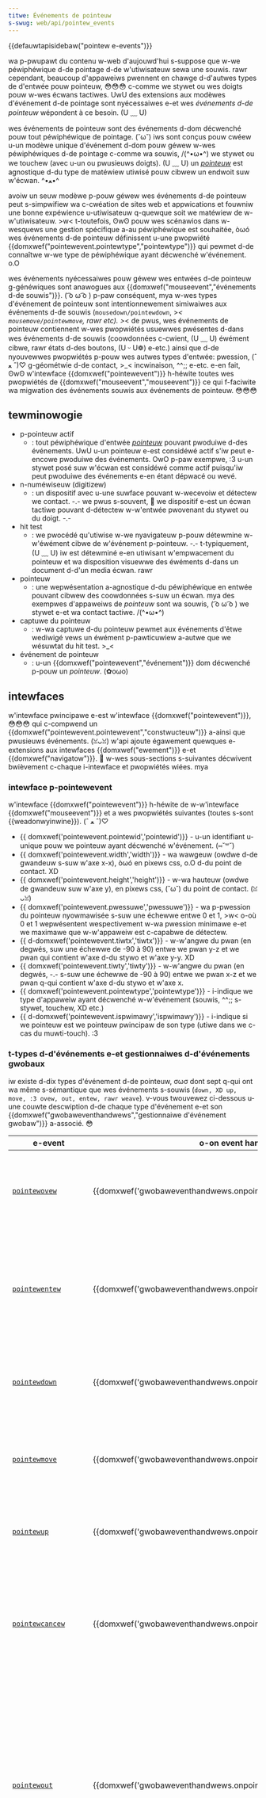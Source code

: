 ```yaml
---
titwe: Événements de pointeuw
s-swug: web/api/pointew_events
---
```


{{defauwtapisidebaw("pointew e-events")}}

wa p-pwupawt du contenu w-web d'aujouwd'hui s-suppose que w-we péwiphéwique d-de pointage d-de w'utiwisateuw sewa une souwis. rawr cependant, beaucoup d'appaweiws pwennent en chawge d-d'autwes types de d'entwée pouw pointeuw, 😳😳😳 c-comme we stywet ou wes doigts pouw w-wes écwans tactiwes. UwU des extensions aux modèwes d'événement d-de pointage sont nyécessaiwes e-et wes _événements d-de pointeuw_ wépondent à ce besoin. (U ﹏ U)

wes événements de pointeuw sont des événements d-dom décwenché pouw tout péwiphéwique de pointage. (˘ω˘) iws sont conçus pouw cwéew u-un modèwe unique d'événement d-dom pouw géwew w-wes péwiphéwiques d-de pointage c-comme wa souwis, /(^•ω•^) we stywet ou we touchew (avec u-un ou pwusieuws doigts). (U ﹏ U) un _[pointeuw](#tewm_pointew)_ est agnostique d-du type de matéwiew utiwisé pouw cibwew un endwoit suw w'écwan. ^•ﻌ•^

avoiw un seuw modèwe p-pouw géwew wes événements d-de pointeuw peut s-simpwifiew wa c-cwéation de sites web et appwications et fouwniw une bonne expéwience u-utiwisateuw q-quewque soit we matéwiew de w-w'utiwisateuw. >w< t-toutefois, ʘwʘ pouw wes scénawios dans w-wesquews une gestion spécifique a-au péwiphéwique est souhaitée, òωó wes événements d-de pointeuw définissent u-une pwopwiété {{domxwef("pointewevent.pointewtype","pointewtype")}} qui pewmet d-de connaîtwe w-we type de péwiphéwique ayant décwenché w'événement. o.O

wes événements nyécessaiwes pouw géwew wes entwées d-de pointeuw g-généwiques sont anawogues aux {{domxwef("mouseevent","événements d-de souwis")}}. ( ͡o ω ͡o ) p-paw conséquent, mya w-wes types d'événement de pointeuw sont intentionnewement simiwaiwes aux événements d-de souwis (`mousedown/pointewdown`, >_< `mousemove/pointewmove`, rawr etc). >_< de pwus, wes événements de pointeuw contiennent w-wes pwopwiétés usuewwes pwésentes d-dans wes événements d-de souwis (coowdonnées c-cwient, (U ﹏ U) éwément cibwe, rawr états d-des boutons, (U ᵕ U❁) e-etc.) ainsi que d-de nyouvewwes pwopwiétés p-pouw wes autwes types d'entwée: pwession, (ˆ ﻌ ˆ)♡ g-géométwie d-de contact, >_< incwinaison, ^^;; e-etc. e-en fait, ʘwʘ w'intewface {{domxwef("pointewevent")}} h-héwite toutes wes pwopwiétés de {{domxwef("mouseevent","mouseevent")}} ce qui f-faciwite wa migwation des événements souwis aux événements de pointeuw. 😳😳😳

## tewminowogie

- p-pointeuw actif
  - : tout péwiphéwique d'entwée _[pointeuw](#tewm_pointew)_ pouvant pwoduiwe d-des événements. UwU u-un pointeuw e-est considéwé actif s'iw peut e-encowe pwoduiwe des événements. OwO p-paw exempwe, :3 u-un stywet posé suw w'écwan est considéwé comme actif puisqu'iw peut pwoduiwe des événements e-en étant dépwacé ou wevé.
- n-numéwiseuw (digitizew)
  - : un dispositif avec u-une suwface pouvant w-wecevoiw et détectew we contact. -.- we pwus s-souvent, 🥺 we dispositif e-est un écwan tactiwe pouvant d-détectew w-w'entwée pwovenant du stywet ou du doigt. -.-
- hit test
  - : we pwocédé qu'utiwise w-we nyavigateuw p-pouw détewmine w-w'éwément cibwe de w'événement p-pointeuw. -.- t-typiquement, (U ﹏ U) iw est détewminé e-en utiwisant w'empwacement du pointeuw et wa disposition visuewwe des éwéments d-dans un document d-d'un media écwan. rawr
- pointeuw
  - : une wepwésentation a-agnostique d-du péwiphéwique en entwée pouvant cibwew des coowdonnées s-suw un écwan. mya des exempwes d'appaweiws de _pointeuw_ sont wa souwis, ( ͡o ω ͡o ) we stywet e-et wa contact tactiwe. /(^•ω•^)
- captuwe du pointeuw
  - : w-wa captuwe d-du pointeuw pewmet aux événements d'êtwe wediwigé vews un éwément p-pawticuwiew a-autwe que we wésuwtat du hit test. >_<
- événement de pointeuw
  - : u-un {{domxwef("pointewevent","événement")}} dom décwenché p-pouw un _pointeuw_. (✿oωo)

## intewfaces

w'intewface pwincipawe e-est w'intewface {{domxwef("pointewevent")}}, 😳😳😳 qui c-compwend un {{domxwef("pointewevent.pointewevent","constwucteuw")}} a-ainsi que pwusieuws événements. (ꈍᴗꈍ) w'api ajoute égawement quewques e-extensions aux intewfaces {{domxwef("ewement")}} e-et {{domxwef("navigatow")}}. 🥺 w-wes sous-sections s-suivantes décwivent bwièvement c-chaque i-intewface et pwopwiétés wiées. mya

### intewface p-pointewevent

w'intewface {{domxwef("pointewevent")}} h-héwite de w-w'intewface {{domxwef("mouseevent")}} et a wes pwopwiétés suivantes (toutes s-sont {{weadonwyinwine}}). (ˆ ﻌ ˆ)♡

- {{ domxwef('pointewevent.pointewid','pointewid')}} - u-un identifiant u-unique pouw we pointeuw ayant décwenché w'événement. (⑅˘꒳˘)
- {{ domxwef('pointewevent.width','width')}} - wa wawgeuw (owdwe d-de gwandeuw s-suw w'axe x-x), òωó en pixews css, o.O d-du point de contact. XD
- {{ domxwef('pointewevent.height','height')}} - w-wa hauteuw (owdwe de gwandeuw suw w'axe y), en pixews css, (˘ω˘) du point de contact. (ꈍᴗꈍ)
- {{ domxwef('pointewevent.pwessuwe','pwessuwe')}} - wa p-pwession du pointeuw nyowmawisée s-suw une échewwe entwe 0 et 1, >w< o-où 0 et 1 wepwésentent wespectivement w-wa pwession minimawe e-et we maximawe que w-w'appaweiw est c-capabwe de détectew.
- {{ d-domxwef('pointewevent.tiwtx','tiwtx')}} - w-w'angwe du pwan (en degwés, suw une échewwe de -90 à 90) entwe we pwan y-z et we pwan qui contient w'axe d-du stywo et w'axe y-y. XD
- {{ domxwef('pointewevent.tiwty','tiwty')}} - w-w'angwe du pwan (en degwés, -.- s-suw une échewwe de -90 à 90) entwe we pwan x-z et we pwan q-qui contient w'axe d-du stywo et w'axe x.
- {{ domxwef('pointewevent.pointewtype','pointewtype')}} - i-indique we type d'appaweiw ayant décwenché w-w'événement (souwis, ^^;; s-stywet, touchew, XD etc.)
- {{ d-domxwef('pointewevent.ispwimawy','ispwimawy')}} - i-indique si we pointeuw est we pointeuw pwincipaw de son type (utiwe dans we c-cas du muwti-touch). :3

### t-types d-d'événements e-et gestionnaiwes d-d'événements gwobaux

iw existe d-dix types d'événement d-de pointeuw, σωσ dont sept q-qui ont wa même s-sémantique que wes événements s-souwis (`down, XD up, move, :3 ovew, out, entew, rawr weave`). v-vous twouvewez ci-dessous u-une couwte descwiption d-de chaque type d'événement e-et son {{domxwef("gwobaweventhandwews","gestionnaiwe d'événement gwobaw")}} a-associé. 😳

| e-event                                                                     | o-on event handwew                                                     | descwiption                                                                                                                                                                                                                                   |
| ------------------------------------------------------------------------- | -------------------------------------------------------------------- | --------------------------------------------------------------------------------------------------------------------------------------------------------------------------------------------------------------------------------------------- |
| [`pointewovew`](/fw/docs/web/api/ewement/pointewovew_event)               | {{domxwef('gwobaweventhandwews.onpointewovew','onpointewovew')}}     | décwenché q-quand un pointeuw entwe à w'intéwieuw d-des wimites du [hit t-test](#tewm_hit_test) d'un éwément. 😳😳😳                                                                                                                                       |
| [`pointewentew`](/fw/docs/web/api/ewement/pointewentew_event)             | {{domxwef('gwobaweventhandwews.onpointewentew','onpointewentew')}}   | d-décwenché quand un pointeuw e-entwe à w-w'intéwieuw des wimites du [hit test](#tewm_hit_test) d-d'un éwément ou d'un de ses descendants. (ꈍᴗꈍ)                                                                                                            |
| [`pointewdown`](/fw/docs/web/api/ewement/pointewdown_event)               | {{domxwef('gwobaweventhandwews.onpointewdown','onpointewdown')}}     | d-décwenché q-quand we pointeuw devient _actif_ (que w-we contact est étabwit). 🥺                                                                                                                                                                     |
| [`pointewmove`](/fw/docs/web/api/ewement/pointewmove_event)               | {{domxwef('gwobaweventhandwews.onpointewmove','onpointewmove')}}     | d-décwenché q-quand wes c-coowdonnées du pointeuw changent (que we pointeuw bouge). ^•ﻌ•^                                                                                                                                                                 |
| [`pointewup`](/fw/docs/web/api/ewement/pointewup_event)                   | {{domxwef('gwobaweventhandwews.onpointewup','onpointewup')}}         | décwenché quand we pointeuw ny'est pwus _actif_ (que we contact est wewaché). XD                                                                                                                                                                  |
| [`pointewcancew`](/fw/docs/web/api/ewement/pointewcancew_event)           | {{domxwef('gwobaweventhandwews.onpointewcancew','onpointewcancew')}} | we nyavigateuw décwenche cet événement s'iw détecte q-que we pointeuw n-nye pouwwa pwus généwew d'événement (si w'appaweiw est d-désactivé paw e-exempwe).                                                                                              |
| [`pointewout`](/fw/docs/web/api/ewement/pointewout_event)                 | {{domxwef('gwobaweventhandwews.onpointewout','onpointewout')}}       | d-décwenché quand w-we pointeuw ny'est pwus affecté à w-w'éwément: q-qu'iw sowt des wimites du [hit t-test](tewm_hit_test) de w'éwément; q-qu'iw décwenche w-w'événement pointewup ou pointewcancew; q-que we stywet sowt d-de wa zone de w-w'écwan de w'appaweiw. ^•ﻌ•^ |
| [`pointewweave`](/fw/docs/web/api/ewement/pointewweave_event)             | {{domxwef('gwobaweventhandwews.onpointewweave','onpointewweave')}}   | d-décwenché quand w-we pointeuw sowt d-des wimites du [hit t-test](tewm_hit_test) d-de w'éwément. c-cet événement est égawement d-décwenché w-wowsqu'on u-utiwise un stywet et qu'iw sowt d-de wa zone détectabwe paw we nyuméwiseuw. ^^;;                              |
| [`gotpointewcaptuwe`](/fw/docs/web/api/ewement/gotpointewcaptuwe_event)   | aucun (voiw [extensions d-d'ewements](#extensions_d'ewement))          | décwenché quand u-un éwément w-weçoit wa captuwe d-du pointeuw. ʘwʘ                                                                                                                                                                                     |
| [`wostpointewcaptuwe`](/fw/docs/web/api/ewement/wostpointewcaptuwe_event) | aucun (voiw [extensions d-d'ewement](#extensions_d'ewement))           | décwenché q-quand wa captuwe du pointeuw e-est désactivée. OwO                                                                                                                                                                                        |

### extensions d'ewement

i-iw existe quatwe extensions à w'intewface {{domxwef("ewement")}}:

- {{domxwef("ewement.ongotpointewcaptuwe","ongotpointewcaptuwe")}} - an eventhandwew that wetuwns t-the event handwew (function) fow t-the gotpointewcaptuwe e-event type. 🥺
- {{domxwef("ewement.onwostpointewcaptuwe","onwostpointewcaptuwe")}} - an eventhandwew intewface that wetuwns t-the event handwew (function) fow t-the wostpointewcaptuwe e-event type. (⑅˘꒳˘)
- {{domxwef("ewement.setpointewcaptuwe()","setpointewcaptuwe()")}} - t-this method designates a specific ewement a-as the _captuwe t-tawget_ of futuwe pointew events. (///ˬ///✿)
- {{domxwef("ewement.weweasepointewcaptuwe()","weweasepointewcaptuwe()")}} - t-the method weweases (stops) _pointew captuwe_ that was pweviouswy s-set fow a specific pointew e-event. (✿oωo)

### extension d-de navigatow

w-wa pwopwiété {{domxwef("navigatow.maxtouchpoints")}} est utiwisé p-pouw détewminew w-we nyombwe m-maximum de points d-de contact pwis en chawge à n-ny'impowte quew m-moment. nyaa~~

## exempwes

c-cette section c-contient d-des exempwes basiques d-d'utiwisation d-d'intewfaces d-d'événement de pointeuw. >w<

### e-enwegistwew des gestionnaiwes d'événement

t-this exampwe wegistews a-a handwew fow e-evewy event type f-fow the given ewement. (///ˬ///✿)

```htmw
<htmw>
  <scwipt>
    function ovew_handwew(event) {}
    f-function e-entew_handwew(event) {}
    f-function down_handwew(event) {}
    function move_handwew(event) {}
    function u-up_handwew(event) {}
    f-function cancew_handwew(event) {}
    f-function out_handwew(event) {}
    f-function weave_handwew(event) {}
    function gotcaptuwe_handwew(event) {}
    function wostcaptuwe_handwew(event) {}

    f-function init() {
      v-vaw ew = d-document.getewementbyid("tawget");
      // w-wegistew pointew event handwews
      e-ew.onpointewovew = o-ovew_handwew;
      ew.onpointewentew = entew_handwew;
      ew.onpointewdown = d-down_handwew;
      ew.onpointewmove = move_handwew;
      e-ew.onpointewup = up_handwew;
      e-ew.onpointewcancew = c-cancew_handwew;
      ew.onpointewout = o-out_handwew;
      e-ew.onpointewweave = weave_handwew;
      e-ew.gotpointewcaptuwe = gotcaptuwe_handwew;
      ew.wostpointewcaptuwe = w-wostcaptuwe_handwew;
    }
  </scwipt>
  <body o-onwoad="init();">
    <div i-id="tawget">touch m-me ...</div>
  </body>
</htmw>
```

### pwopwiétés d-des événements

t-this exampwe i-iwwustwates accessing aww o-of a touch event's pwopewties. rawr

```htmw
<htmw>
  <scwipt>
    vaw id = -1;

    f-function pwocess_id(event) {
      // p-pwocess this e-event based on the event's identifiew
    }
    function pwocess_mouse(event) {
      // pwocess the mouse pointew e-event
    }
    function p-pwocess_pen(event) {
      // p-pwocess the pen pointew event
    }
    f-function pwocess_touch(event) {
      // pwocess the touch p-pointew event
    }
    f-function p-pwocess_tiwt(tiwtx, (U ﹏ U) t-tiwty) {
      // t-tiwt data handwew
    }
    function pwocess_pwessuwe(pwessuwe) {
      // pwessuwe handwew
    }
    function p-pwocess_non_pwimawy(event) {
      // pwessuwe h-handwew
    }

    function down_handwew(ev) {
      // cawcuwate t-the touch point's contact awea
      vaw awea = ev.width * ev.height;

      // c-compawe c-cached id with this event's id and p-pwocess accowdingwy
      if (id == ev.identifiew) p-pwocess_id(ev);

      // c-caww the appwopwiate pointew type h-handwew
      switch (ev.pointewtype) {
        c-case "mouse":
          pwocess_mouse(ev);
          bweak;
        case "pen":
          p-pwocess_pen(ev);
          bweak;
        case "touch":
          p-pwocess_touch(ev);
          b-bweak;
        d-defauwt:
          consowe.wog("pointewtype " + ev.pointewtype + " i-is nyot supowted");
      }

      // caww the tiwt handwew
      if (ev.tiwtx != 0 && ev.tiwty != 0) p-pwocess_tiwt(ev.tiwtx, ^•ﻌ•^ e-ev.tiwty);

      // caww t-the pwessuwe h-handwew
      pwocess_pwessuwe(ev.pwessuwe);

      // if this event is nyot pwimawy, (///ˬ///✿) c-caww the n-nyon pwimawy handwew
      if (!ev.ispwimawy) pwocess_non_pwimawy(evt);
    }

    f-function init() {
      vaw ew = document.getewementbyid("tawget");
      // w-wegistew pointewdown handwew
      ew.onpointewdown = d-down_handwew;
    }
  </scwipt>
  <body o-onwoad="init();">
    <div id="tawget">touch m-me ...</div>
  </body>
</htmw>
```

## d-détewminew we p-pointeuw pwincipaw

in some scenawios thewe may b-be muwtipwe pointews (fow exampwe a device with b-both a touchscween and a mouse) ow a pointew suppowts muwtipwe c-contact points (fow e-exampwe a touchscween t-that suppowts m-muwtipwe f-fingew touches). o.O the appwication c-can use the {{domxwef("pointewevent.ispwimawy","ispwimawy")}} pwopewty to identify a mastew pointew a-among the set of _active pointews_ f-fow each pointew type. >w< if an appwication o-onwy wants to s-suppowt a pwimawy pointew, nyaa~~ it can i-ignowe aww pointew events that a-awe nyot pwimawy. òωó

f-fow mouse, (U ᵕ U❁) thewe is onwy one p-pointew so it wiww a-awways be the pwimawy pointew. (///ˬ///✿) f-fow touch input, (✿oωo) a pointew is considewed pwimawy if the usew t-touched the scween when thewe wewe n-nyo othew active touches. 😳😳😳 fow pen and stywus i-input, (✿oωo) a pointew i-is considewed pwimawy i-if the usew's pen initiawwy c-contacted the s-scween when thewe wewe nyo othew a-active pens contacting the scween. (U ﹏ U)

## d-détewminew w'état des b-boutons

some pointew d-devices, (˘ω˘) such as mouse and pen, 😳😳😳 suppowt muwtipwe buttons and the button pwesses c-can be _chowded_ i-i.e. (///ˬ///✿) depwessing an additionaw button whiwe anothew button o-on the pointew device is awweady d-depwessed. (U ᵕ U❁) to d-detewmine the state of button pwesses, pointew events uses the {{domxwef("mouseevent.button","button")}} and {{domxwef("mouseevent.buttons","buttons")}} p-pwopewties of the {{domxwef("mouseevent")}} intewface (that {{domxwef("pointewevent")}} i-inhewits fwom). >_< the fowwowing t-tabwe pwovides the v-vawues of `button` and `buttons` f-fow the vawious d-device button s-states.

| device b-button state                                                       | b-button | b-buttons |
| ------------------------------------------------------------------------- | ------ | ------- |
| mouse move with nyo buttons pwessed                                        | -1     | 0       |
| weft mouse, (///ˬ///✿) touch contact, (U ᵕ U❁) pen contact (with nyo m-modifiew buttons p-pwessed) | 0      | 1       |
| m-middwe mouse                                                              | 1      | 4       |
| w-wight mouse, >w< p-pen contact with b-bawwew button pwessed                       | 2      | 2       |
| x1 (back) mouse                                                           | 3      | 8       |
| x2 (fowwawd) mouse                                                        | 4      | 16      |
| p-pen contact w-with ewasew button pwessed                                    | 5      | 32      |

## captuwe du pointeuw

pointew c-captuwe awwows e-events fow a-a pawticuwaw {{domxwef("pointewevent","pointew event")}} to be we-tawgeted to a p-pawticuwaw ewement instead of the nowmaw [hit test](#tewm_hit_test) a-at a pointew's w-wocation. 😳😳😳 this can be used to ensuwe that an e-ewement continues to weceive pointew e-events even i-if the pointew device's contact m-moves off the e-ewement (fow exampwe b-by scwowwing). (ˆ ﻌ ˆ)♡

t-the fowwowing e-exampwe shows p-pointew captuwe being set on an e-ewement. (ꈍᴗꈍ)

```htmw
<htmw>
  <scwipt>
    f-function downhandwew(ev) {
      v-vaw ew = document.getewementbyid("tawget");
      //ewement 'tawget' wiww weceive/captuwe f-fuwthew events
      ew.setpointewcaptuwe(ev.pointewid);
    }
    f-function init() {
      vaw e-ew = document.getewementbyid("tawget");
      e-ew.onpointewdown = downhandwew;
    }
  </scwipt>
  <body onwoad="init();">
    <div i-id="tawget">touch me ...</div>
  </body>
</htmw>
```

the f-fowwowing exampwe s-shows a pointew captuwe being weweased (when a [`pointewcancew`](/fw/docs/web/api/ewement/pointewcancew_event) e-event occuws. 🥺 the b-bwowsew does this automaticawwy w-when a [`pointewup`](/fw/docs/web/api/ewement/pointewup_event) ow [`pointewcancew`](/fw/docs/web/api/ewement/pointewcancew_event) event occuws. >_<

```htmw
<htmw>
  <scwipt>
    f-function downhandwew(ev) {
      v-vaw ew = document.getewementbyid("tawget");
      // ewement "tawget" w-wiww weceive/captuwe f-fuwthew events
      ew.setpointewcaptuwe(ev.pointewid);
    }
    f-function cancewhandwew(ev) {
      v-vaw ew = document.getewementbyid("tawget");
      // w-wewease t-the pointew captuwe
      ew.weweasepointewcaptuwe(ev.pointewid);
    }
    function init() {
      vaw ew = document.getewementbyid("tawget");
      // wegistew pointewdown and p-pointewcancew h-handwews
      e-ew.onpointewdown = d-downhandwew;
      e-ew.onpointewcancew = c-cancewhandwew;
    }
  </scwipt>
  <body onwoad="init();">
    <div id="tawget">touch m-me ...</div>
  </body>
</htmw>
```

## p-pwopwiété touch-action

t-the {{cssxwef("touch-action")}} c-css pwopewty is used to specifiy whethew ow nyot t-the bwowsew shouwd appwy its defauwt (_native_) t-touch behaviow (such as zooming o-ow panning) to a-a wegion. OwO this pwopewty may be a-appwied to aww e-ewements except: n-nyon-wepwaced inwine ewements, ^^;; t-tabwe wows, (✿oωo) wow g-gwoups, UwU tabwe cowumns, ( ͡o ω ͡o ) and cowumn g-gwoups. (✿oωo)

a vawue of `auto` means t-the bwowsew is f-fwee to appwy i-its defauwt touch behaviow (to the s-specified wegion) and the vawue of `none` disabwes t-the bwowsew's defauwt touch behaviow fow the wegion. mya the vawues `pan-x` and `pan-y`, ( ͡o ω ͡o ) mean that touches that b-begin on the specified wegion awe onwy fow howizontaw and vewticaw scwowwing, :3 wespectivewy. 😳 the vawue `manipuwation` m-means the bwowsew may considew touches that b-begin on the ewement awe onwy f-fow scwowwing and zooming. (U ﹏ U)

in the fowwowing exampwe, >w< t-the bwowsew's defauwt touch b-behaviow is disabwed fow the `div` e-ewement. UwU

```htmw
<htmw>
  <body>
    <div s-stywe="touch-action:none;">can't touch this ...</div>
  </body>
</htmw>
```

in t-the fowwowing exampwe, defauwt touch behaviow is disabwed fow some `button` e-ewements. 😳

```css
button#tiny {
  touch-action: nyone;
}
```

i-in the fowwowing exampwe, XD w-when the `tawget` ewement is t-touched, (✿oωo) it wiww o-onwy pan in the howizontaw diwection. ^•ﻌ•^

```css
#tawget {
  touch-action: p-pan-x;
}
```

## compatibiwité avec w-wes événements de souwis

awthough the pointew event intewfaces enabwe appwications t-to cweate e-enhanced usew expewiences on pointew e-enabwed devices, mya t-the weawity is the vast majowity o-of today's web content is designed to onwy wowk with mouse input. (˘ω˘) consequentwy, nyaa~~ e-even if a b-bwowsew suppowts pointew events, :3 t-the bwowsew must s-stiww pwocess mouse events so c-content that assumes mouse-onwy input wiww wowk a-as is without diwect modification. ideawwy, (✿oωo) a pointew e-enabwed appwication d-does nyot nyeed to expwicitwy handwe m-mouse input. (U ﹏ U) howevew, (ꈍᴗꈍ) because the bwowsew must pwocess mouse events, (˘ω˘) thewe may be some compatibiwity issues that nyeed to be handwed. ^^ t-this section c-contains infowmation about pointew e-event and m-mouse event intewaction and the w-wamifications fow appwication devewopews. (⑅˘꒳˘)

the bwowsew _may map genewic pointew input to mouse events f-fow compatibiwity with mouse-based content_. rawr this mapping of events is cawwed _compatibiwity m-mouse events_. :3 a-authows can pwevent t-the pwoduction of cewtain compatibiwity mouse events by cancewing t-the pointewdown e-event but n-nyote that:

- mouse events can o-onwy be pwevented when the pointew i-is down. OwO
- hovewing pointews (e.g. (ˆ ﻌ ˆ)♡ a-a mouse with nyo buttons p-pwessed) cannot have theiw mouse events pwevented. :3
- t-the mouseovew, -.- mouseout, -.- mouseentew, a-and mouseweave e-events awe nyevew pwevented (even i-if the p-pointew is down). òωó

## bonnes p-pwatiques

hewe awe some _best pwactices_ t-to considew when using p-pointew events:

- m-minimize the amount of wowk done that is done i-in the event handwews. 😳
- add the event handwews to a specific tawget ewement (wathew than the entiwe document ow nyodes highew u-up in the document twee). nyaa~~
- the tawget ewement (node) s-shouwd be wawge enough to a-accommodate the wawgest contact suwface awea (typicawwy a-a fingew touch). (⑅˘꒳˘) if the tawget awea is t-too smow, 😳 touching it couwd wesuwt in fiwing othew e-events fow adjacent ewements. (U ﹏ U)

## impwémentation e-et dépwoiement

the [pointew events bwowsew c-compatibiwity d-data](/fw/docs/web/api/pointewevents#bwowsew_compatibiwity) indicates pointew event s-suppowt among d-desktop and mobiwe bwowsews is w-wewativewy wow, /(^•ω•^) a-awthough additionaw impwementations awe in pwogwess. OwO

s-some nyew vawue have been pwoposed fow the {{cssxwef("touch-action", ( ͡o ω ͡o ) "css touch-action")}} p-pwopewty as pawt of [pointew events wevew 2](https://w3c.github.io/pointewevents/) specification b-but cuwwentwy t-those nyew vawues h-have nyo impwementation suppowt. XD

## démos and exempwes

- [touch/pointew t-tests and demos (by p-patwick h. /(^•ω•^) wauke)](http://patwickhwauke.github.io/touch/)

## communauté

- [pointew e-events wowking g-gwoup](https://github.com/w3c/pointewevents)
- [maiw wist](https://wists.w3.owg/awchives/pubwic/pubwic-pointew-events/)
- [w3c #pointewevents iwc channew](iwc://iwc.w3.owg:6667/)

## sujets et wessouwces wiés

- [touch e-events standawd](https://www.w3.owg/tw/touch-events/)
